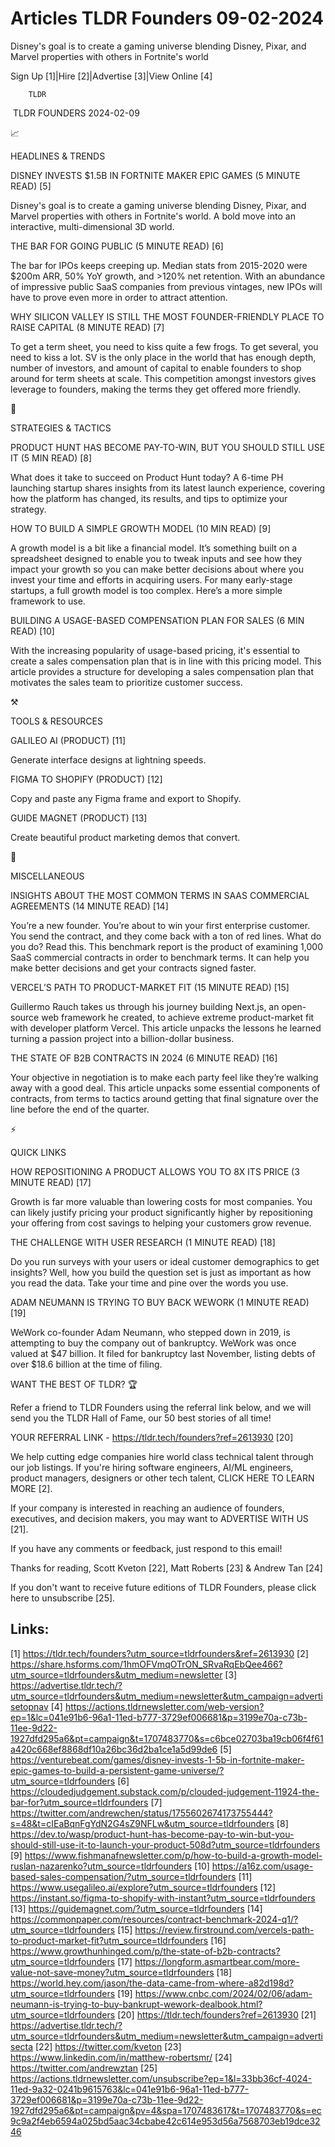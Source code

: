 # Articles TLDR Founders 09-02-2024

Disney's goal is to create a gaming universe blending Disney, Pixar,
and Marvel properties with others in Fortnite's world  

Sign Up [1]|Hire [2]|Advertise [3]|View Online [4] 

		TLDR 

 TLDR FOUNDERS 2024-02-09

📈 

HEADLINES & TRENDS

 DISNEY INVESTS $1.5B IN FORTNITE MAKER EPIC GAMES (5 MINUTE READ) [5]


 Disney's goal is to create a gaming universe blending Disney, Pixar,
and Marvel properties with others in Fortnite's world. A bold move
into an interactive, multi-dimensional 3D world. 

 THE BAR FOR GOING PUBLIC (5 MINUTE READ) [6] 

 The bar for IPOs keeps creeping up. Median stats from 2015-2020 were
$200m ARR, 50% YoY growth, and >120% net retention. With an abundance
of impressive public SaaS companies from previous vintages, new IPOs
will have to prove even more in order to attract attention. 

 WHY SILICON VALLEY IS STILL THE MOST FOUNDER-FRIENDLY PLACE TO RAISE
CAPITAL (8 MINUTE READ) [7] 

 To get a term sheet, you need to kiss quite a few frogs. To get
several, you need to kiss a lot. SV is the only place in the world
that has enough depth, number of investors, and amount of capital to
enable founders to shop around for term sheets at scale. This
competition amongst investors gives leverage to founders, making the
terms they get offered more friendly. 

🧠 

STRATEGIES & TACTICS

 PRODUCT HUNT HAS BECOME PAY-TO-WIN, BUT YOU SHOULD STILL USE IT (5
MIN READ) [8] 

 What does it take to succeed on Product Hunt today? A 6-time PH
launching startup shares insights from its latest launch experience,
covering how the platform has changed, its results, and tips to
optimize your strategy. 

 HOW TO BUILD A SIMPLE GROWTH MODEL (10 MIN READ) [9] 

 A growth model is a bit like a financial model. It’s something
built on a spreadsheet designed to enable you to tweak inputs and see
how they impact your growth so you can make better decisions about
where you invest your time and efforts in acquiring users. For many
early-stage startups, a full growth model is too complex. Here’s a
more simple framework to use. 

 BUILDING A USAGE-BASED COMPENSATION PLAN FOR SALES (6 MIN READ) [10] 

 With the increasing popularity of usage-based pricing, it's essential
to create a sales compensation plan that is in line with this pricing
model. This article provides a structure for developing a sales
compensation plan that motivates the sales team to prioritize customer
success. 

⚒️ 

TOOLS & RESOURCES

 GALILEO AI (PRODUCT) [11] 

 Generate interface designs at lightning speeds. 

 FIGMA TO SHOPIFY (PRODUCT) [12] 

 Copy and paste any Figma frame and export to Shopify. 

 GUIDE MAGNET (PRODUCT) [13] 

 Create beautiful product marketing demos that convert. 

🎁 

MISCELLANEOUS

 INSIGHTS ABOUT THE MOST COMMON TERMS IN SAAS COMMERCIAL AGREEMENTS
(14 MINUTE READ) [14] 

 You’re a new founder. You’re about to win your first enterprise
customer. You send the contract, and they come back with a ton of red
lines. What do you do? Read this. This benchmark report is the product
of examining 1,000 SaaS commercial contracts in order to benchmark
terms. It can help you make better decisions and get your contracts
signed faster. 

 VERCEL’S PATH TO PRODUCT-MARKET FIT (15 MINUTE READ) [15] 

 Guillermo Rauch takes us through his journey building Next.js, an
open-source web framework he created, to achieve extreme
product-market fit with developer platform Vercel. This article
unpacks the lessons he learned turning a passion project into a
billion-dollar business. 

 THE STATE OF B2B CONTRACTS IN 2024 (6 MINUTE READ) [16] 

 Your objective in negotiation is to make each party feel like
they’re walking away with a good deal. This article unpacks some
essential components of contracts, from terms to tactics around
getting that final signature over the line before the end of the
quarter. 

⚡ 

QUICK LINKS

 HOW REPOSITIONING A PRODUCT ALLOWS YOU TO 8X ITS PRICE (3 MINUTE
READ) [17] 

 Growth is far more valuable than lowering costs for most companies.
You can likely justify pricing your product significantly higher by
repositioning your offering from cost savings to helping your
customers grow revenue. 

 THE CHALLENGE WITH USER RESEARCH (1 MINUTE READ) [18] 

 Do you run surveys with your users or ideal customer demographics to
get insights? Well, how you build the question set is just as
important as how you read the data. Take your time and pine over the
words you use. 

 ADAM NEUMANN IS TRYING TO BUY BACK WEWORK (1 MINUTE READ) [19] 

 WeWork co-founder Adam Neumann, who stepped down in 2019, is
attempting to buy the company out of bankruptcy. WeWork was once
valued at $47 billion. It filed for bankruptcy last November, listing
debts of over $18.6 billion at the time of filing. 

WANT THE BEST OF TLDR? 🏆

Refer a friend to TLDR Founders using the referral link below, and we
will send you the TLDR Hall of Fame, our 50 best stories of all time!

YOUR REFERRAL LINK - https://tldr.tech/founders?ref=2613930 [20]

 We help cutting edge companies hire world class technical talent
through our job listings. If you're hiring software engineers, AI/ML
engineers, product managers, designers or other tech talent, CLICK
HERE TO LEARN MORE [2]. 

If your company is interested in reaching an audience of founders,
executives, and decision makers, you may want to ADVERTISE WITH US
[21]. 

If you have any comments or feedback, just respond to this email! 

Thanks for reading, 
Scott Kveton [22], Matt Roberts [23] & Andrew Tan [24] 

If you don't want to receive future editions of TLDR Founders,
please click here to unsubscribe [25]. 

 

Links:
------
[1] https://tldr.tech/founders?utm_source=tldrfounders&ref=2613930
[2] https://share.hsforms.com/1hmOFVmqOTrON_SRvaRqEbQee466?utm_source=tldrfounders&utm_medium=newsletter
[3] https://advertise.tldr.tech/?utm_source=tldrfounders&utm_medium=newsletter&utm_campaign=advertisetopnav
[4] https://actions.tldrnewsletter.com/web-version?ep=1&lc=041e91b6-96a1-11ed-b777-3729ef006681&p=3199e70a-c73b-11ee-9d22-1927dfd295a6&pt=campaign&t=1707483770&s=c6bce02703ba19cb06f4f61a420c668ef8868df10a26bc36d2ba1ce1a5d99de6
[5] https://venturebeat.com/games/disney-invests-1-5b-in-fortnite-maker-epic-games-to-build-a-persistent-game-universe/?utm_source=tldrfounders
[6] https://cloudedjudgement.substack.com/p/clouded-judgement-11924-the-bar-for?utm_source=tldrfounders
[7] https://twitter.com/andrewchen/status/1755602674173755444?s=48&t=cIEaBqnFgYdN2G4sZ9NFLw&utm_source=tldrfounders
[8] https://dev.to/wasp/product-hunt-has-become-pay-to-win-but-you-should-still-use-it-to-launch-your-product-508d?utm_source=tldrfounders
[9] https://www.fishmanafnewsletter.com/p/how-to-build-a-growth-model-ruslan-nazarenko?utm_source=tldrfounders
[10] https://a16z.com/usage-based-sales-compensation/?utm_source=tldrfounders
[11] https://www.usegalileo.ai/explore?utm_source=tldrfounders
[12] https://instant.so/figma-to-shopify-with-instant?utm_source=tldrfounders
[13] https://guidemagnet.com/?utm_source=tldrfounders
[14] https://commonpaper.com/resources/contract-benchmark-2024-q1/?utm_source=tldrfounders
[15] https://review.firstround.com/vercels-path-to-product-market-fit?utm_source=tldrfounders
[16] https://www.growthunhinged.com/p/the-state-of-b2b-contracts?utm_source=tldrfounders
[17] https://longform.asmartbear.com/more-value-not-save-money?utm_source=tldrfounders
[18] https://world.hey.com/jason/the-data-came-from-where-a82d198d?utm_source=tldrfounders
[19] https://www.cnbc.com/2024/02/06/adam-neumann-is-trying-to-buy-bankrupt-wework-dealbook.html?utm_source=tldrfounders
[20] https://tldr.tech/founders?ref=2613930
[21] https://advertise.tldr.tech/?utm_source=tldrfounders&utm_medium=newsletter&utm_campaign=advertisecta
[22] https://twitter.com/kveton
[23] https://www.linkedin.com/in/matthew-robertsmr/
[24] https://twitter.com/andrewztan
[25] https://actions.tldrnewsletter.com/unsubscribe?ep=1&l=33bb36cf-4024-11ed-9a32-0241b9615763&lc=041e91b6-96a1-11ed-b777-3729ef006681&p=3199e70a-c73b-11ee-9d22-1927dfd295a6&pt=campaign&pv=4&spa=1707483617&t=1707483770&s=ec9c9a2f4eb6594a025bd5aac34cbabe42c614e953d56a7568703eb19dce3246